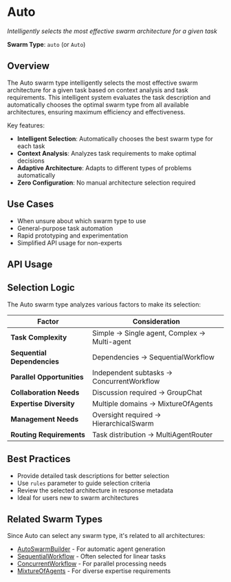 # Auto

*Intelligently selects the most effective swarm architecture for a given task*

**Swarm Type**: `auto` (or `Auto`)

## Overview

The Auto swarm type intelligently selects the most effective swarm architecture for a given task based on context analysis and task requirements. This intelligent system evaluates the task description and automatically chooses the optimal swarm type from all available architectures, ensuring maximum efficiency and effectiveness.

Key features:
- **Intelligent Selection**: Automatically chooses the best swarm type for each task
- **Context Analysis**: Analyzes task requirements to make optimal decisions
- **Adaptive Architecture**: Adapts to different types of problems automatically
- **Zero Configuration**: No manual architecture selection required

## Use Cases

- When unsure about which swarm type to use
- General-purpose task automation
- Rapid prototyping and experimentation
- Simplified API usage for non-experts

## API Usage



## Selection Logic

The Auto swarm type analyzes various factors to make its selection:

| Factor | Consideration |
|--------|---------------|
| **Task Complexity** | Simple → Single agent, Complex → Multi-agent |
| **Sequential Dependencies** | Dependencies → SequentialWorkflow |
| **Parallel Opportunities** | Independent subtasks → ConcurrentWorkflow |
| **Collaboration Needs** | Discussion required → GroupChat |
| **Expertise Diversity** | Multiple domains → MixtureOfAgents |
| **Management Needs** | Oversight required → HierarchicalSwarm |
| **Routing Requirements** | Task distribution → MultiAgentRouter |

## Best Practices

- Provide detailed task descriptions for better selection
- Use `rules` parameter to guide selection criteria
- Review the selected architecture in response metadata
- Ideal for users new to swarm architectures

## Related Swarm Types

Since Auto can select any swarm type, it's related to all architectures:
- [AutoSwarmBuilder](auto_swarm_builder.md) - For automatic agent generation
- [SequentialWorkflow](sequential_workflow.md) - Often selected for linear tasks
- [ConcurrentWorkflow](concurrent_workflow.md) - For parallel processing needs
- [MixtureOfAgents](mixture_of_agents.md) - For diverse expertise requirements